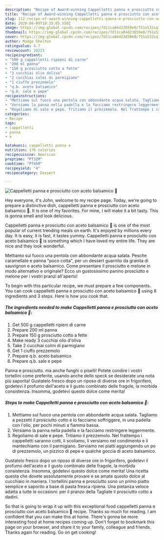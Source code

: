 ```yaml
---
description: "Recipe of Award-winning Cappelletti panna e prosciutto con aceto balsamico 🌷"
title: "Recipe of Award-winning Cappelletti panna e prosciutto con aceto balsamico 🌷"
slug: 112-recipe-of-award-winning-cappelletti-panna-e-prosciutto-con-aceto-balsamico
date: 2020-08-09T10:35:05.550Z
image: https://img-global.cpcdn.com/recipes/7d11ca84d23859e0/751x532cq70/cappelletti-panna-e-prosciutto-con-aceto-balsamico-🌷-recipe-main-photo.jpg
thumbnail: https://img-global.cpcdn.com/recipes/7d11ca84d23859e0/751x532cq70/cappelletti-panna-e-prosciutto-con-aceto-balsamico-🌷-recipe-main-photo.jpg
cover: https://img-global.cpcdn.com/recipes/7d11ca84d23859e0/751x532cq70/cappelletti-panna-e-prosciutto-con-aceto-balsamico-🌷-recipe-main-photo.jpg
author: Madge Shelton
ratingvalue: 4.7
reviewcount: 10223
recipeingredient:
- "500 g cappelletti ripieni di carne"
- "200 ml panna"
- "150 g prosciutto cotto a fette"
- "3 cucchiai olio doliva"
- "2 cucchiai colmi di parmigiano"
- "1 ciuffo prezzemolo"
- "q.b. aceto balsamico"
- "q.b. sale e pepe"
recipeinstructions:
- "Mettiamo sul fuoco una pentola con abbondante acqua salata. Tagliamo a pezzetti il prosciutto cotto e lo facciamo soffriggere, in una padella con l&#39;olio, per pochi minuti a fiamma bassa."
- "Versiamo la panna nella padella e la facciamo restringere leggermente."
- "Regoliamo di sale e pepe. Tritiamo il prezzemolo. Nel frattempo i cappelletti saranno cotti, li scoliamo, li versiamo nel condimento e li mantechiamo con il parmigiano. Serviamo nei piatti aggiungendo un po di prezzemolo, un pizzico di pepe e qualche goccia di aceto balsamico."
categories:
- Recipe
tags:
- cappelletti
- panna
- e

katakunci: cappelletti panna e 
nutrition: 176 calories
recipecuisine: American
preptime: "PT32M"
cooktime: "PT45M"
recipeyield: "4"
recipecategory: Dessert

---
```



![Cappelletti panna e prosciutto con aceto balsamico 🌷](https://img-global.cpcdn.com/recipes/7d11ca84d23859e0/751x532cq70/cappelletti-panna-e-prosciutto-con-aceto-balsamico-🌷-recipe-main-photo.jpg)

Hey everyone, it's John, welcome to my recipe page. Today, we're going to prepare a distinctive dish, cappelletti panna e prosciutto con aceto balsamico 🌷. It is one of my favorites. For mine, I will make it a bit tasty. This is gonna smell and look delicious.

Cappelletti panna e prosciutto con aceto balsamico 🌷 is one of the most popular of current trending meals on earth. It's enjoyed by millions every day. It is easy, it is fast, it tastes yummy. Cappelletti panna e prosciutto con aceto balsamico 🌷 is something which I have loved my entire life. They are nice and they look wonderful.

Mettiamo sul fuoco una pentola con abbondante acqua salata. Pesche caramellate e panna &#34;poco cotta&#34;, per un dessert guarnito da granita di sauvignon e aceto balsamico. Come presentare il prosciutto e melone in modo alternativo e originale? Ecco un gustosissimo panino prosciutto e melone per i vostri pranzi all&#39;aperto!


To begin with this particular recipe, we must prepare a few components. You can cook cappelletti panna e prosciutto con aceto balsamico 🌷 using 8 ingredients and 3 steps. Here is how you cook that.

<!--inarticleads1-->

##### The ingredients needed to make Cappelletti panna e prosciutto con aceto balsamico 🌷:

1. Get 500 g cappelletti ripieni di carne
1. Prepare 200 ml panna
1. Prepare 150 g prosciutto cotto a fette
1. Make ready 3 cucchiai olio d&#39;oliva
1. Take 2 cucchiai colmi di parmigiano
1. Get 1 ciuffo prezzemolo
1. Prepare q.b. aceto balsamico
1. Prepare q.b. sale e pepe


Panna e prosciutto. ma anche funghi o piselli! Potete condire i vostri tortellini come preferite, usando anche dello speck se desiderate una nota più saporita! Gustatelo fresco dopo un riposo di diverse ore in frigorifero, godetevi il profumo dell&#39;aceto e il gusto combinato delle fragole, la morbida consistenza. Insomma, godetevi questo dolce come merita! 

<!--inarticleads2-->

##### Steps to make Cappelletti panna e prosciutto con aceto balsamico 🌷:

1. Mettiamo sul fuoco una pentola con abbondante acqua salata. Tagliamo a pezzetti il prosciutto cotto e lo facciamo soffriggere, in una padella con l&#39;olio, per pochi minuti a fiamma bassa.
1. Versiamo la panna nella padella e la facciamo restringere leggermente.
1. Regoliamo di sale e pepe. Tritiamo il prezzemolo. Nel frattempo i cappelletti saranno cotti, li scoliamo, li versiamo nel condimento e li mantechiamo con il parmigiano. Serviamo nei piatti aggiungendo un po di prezzemolo, un pizzico di pepe e qualche goccia di aceto balsamico.


Gustatelo fresco dopo un riposo di diverse ore in frigorifero, godetevi il profumo dell&#39;aceto e il gusto combinato delle fragole, la morbida consistenza. Insomma, godetevi questo dolce come merita! Una ricetta questa che dovete assolutamente provare e se amate questo dolce al cucchiaio in maniera. I tortellini panna e prosciutto sono un primo piatto semplice e saporito a base di pasta fresca ripiena. Una pietanza veloce adatta a tutte le occasioni: per il pranzo della Tagliate il prosciutto cotto a dadini. 

So that is going to wrap it up with this exceptional food cappelletti panna e prosciutto con aceto balsamico 🌷 recipe. Thanks so much for reading. I am confident that you can make this at home. There's gonna be more interesting food at home recipes coming up. Don't forget to bookmark this page on your browser, and share it to your family, colleague and friends. Thanks again for reading. Go on get cooking!
